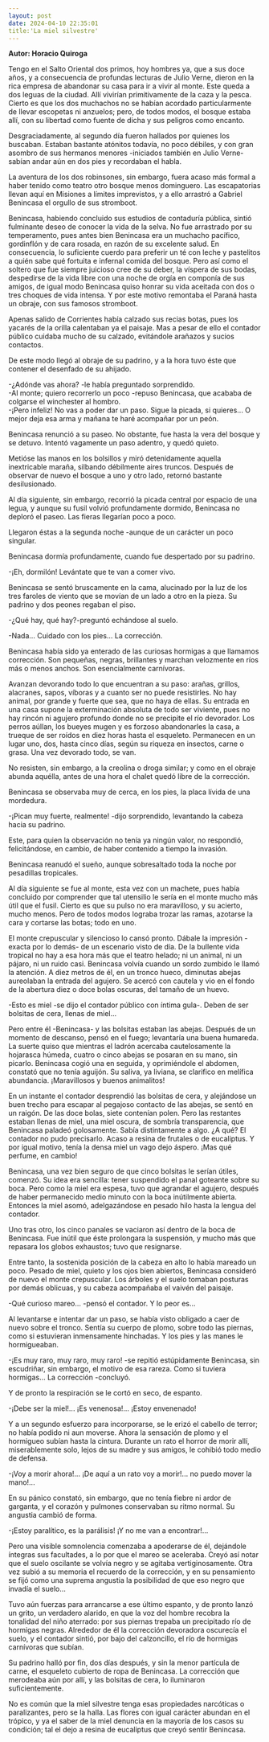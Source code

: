 ```yaml
---
layout: post
date: 2024-04-10 22:35:01
title:'La miel silvestre'
---
```


**Autor: Horacio Quiroga**

Tengo en el Salto Oriental dos primos, hoy hombres ya, que a sus doce
años, y a consecuencia de profundas lecturas de Julio Verne, dieron en
la rica empresa de abandonar su casa para ir a vivir al monte. Este
queda a dos leguas de la ciudad. Allí vivirían primitivamente de la
caza y la pesca. Cierto es que los dos muchachos no se habían acordado
particularmente de llevar escopetas ni anzuelos; pero, de todos modos,
el bosque estaba allí, con su libertad como fuente de dicha y sus
peligros como encanto.

Desgraciadamente, al segundo día fueron hallados por quienes los
buscaban. Estaban bastante atónitos todavía, no poco débiles, y con
gran asombro de sus hermanos menores -iniciados también en Julio Verne-
sabían andar aún en dos pies y recordaban el habla.

La aventura de los dos robinsones, sin embargo, fuera acaso más formal
a haber tenido como teatro otro bosque menos dominguero. Las
escapatorias llevan aquí en Misiones a límites imprevistos, y a ello
arrastró a Gabriel Benincasa el orgullo de sus stromboot.

Benincasa, habiendo concluido sus estudios de contaduría pública,
sintió fulminante deseo de conocer la vida de la selva. No fue
arrastrado por su temperamento, pues antes bien Benincasa era un
muchacho pacífico, gordinflón y de cara rosada, en razón de su
excelente salud. En consecuencia, lo suficiente cuerdo para preferir un
té con leche y pastelitos a quién sabe qué fortuita e infernal comida
del bosque. Pero así como el soltero que fue siempre juicioso cree de
su deber, la víspera de sus bodas, despedirse de la vida libre con una
noche de orgía en componía de sus amigos, de igual modo Benincasa quiso
honrar su vida aceitada con dos o tres choques de vida intensa. Y por
este motivo remontaba el Paraná hasta un obraje, con sus famosos
stromboot.

Apenas salido de Corrientes había calzado sus recias botas, pues los
yacarés de la orilla calentaban ya el paisaje. Mas a pesar de ello el
contador público cuidaba mucho de su calzado, evitándole arañazos y
sucios contactos.

De este modo llegó al obraje de su padrino, y a la hora tuvo éste que
contener el desenfado de su ahijado.

-¿Adónde vas ahora? -le había preguntado sorprendido.  
-Al monte; quiero recorrerlo un poco -repuso Benincasa, que acababa de
colgarse el winchester al hombro.  
-¡Pero infeliz! No vas a poder dar un paso. Sigue la picada, si
quieres... O mejor deja esa arma y mañana te haré acompañar por un
peón.

Benincasa renunció a su paseo. No obstante, fue hasta la vera del
bosque y se detuvo. Intentó vagamente un paso adentro, y quedó quieto.

Metióse las manos en los bolsillos y miró detenidamente aquella
inextricable maraña, silbando débilmente aires truncos. Después de
observar de nuevo el bosque a uno y otro lado, retornó bastante
desilusionado.

Al día siguiente, sin embargo, recorrió la picada central por espacio
de una legua, y aunque su fusil volvió profundamente dormido, Benincasa
no deploró el paseo. Las fieras llegarían poco a poco.

Llegaron éstas a la segunda noche -aunque de un carácter un poco
singular.

Benincasa dormía profundamente, cuando fue despertado por su padrino.

-¡Eh, dormilón! Levántate que te van a comer vivo.

Benincasa se sentó bruscamente en la cama, alucinado por la luz de los
tres faroles de viento que se movían de un lado a otro en la pieza. Su
padrino y dos peones regaban el piso.

-¿Qué hay, qué hay?-preguntó echándose al suelo.

-Nada... Cuidado con los pies... La corrección.

Benincasa había sido ya enterado de las curiosas hormigas a que
llamamos corrección. Son pequeñas, negras, brillantes y marchan
velozmente en ríos más o menos anchos. Son esencialmente carnívoras.

Avanzan devorando todo lo que encuentran a su paso: arañas, grillos,
alacranes, sapos, víboras y a cuanto ser no puede resistirles. No hay
animal, por grande y fuerte que sea, que no haya de ellas. Su entrada
en una casa supone la exterminación absoluta de todo ser viviente, pues
no hay rincón ni agujero profundo donde no se precipite el río
devorador. Los perros aúllan, los bueyes mugen y es forzoso
abandonarles la casa, a trueque de ser roídos en diez horas hasta el
esqueleto. Permanecen en un lugar uno, dos, hasta cinco días, según su
riqueza en insectos, carne o grasa. Una vez devorado todo, se van.

No resisten, sin embargo, a la creolina o droga similar; y como en el
obraje abunda aquélla, antes de una hora el chalet quedó libre de la
corrección.

Benincasa se observaba muy de cerca, en los pies, la placa lívida de
una mordedura.

-¡Pican muy fuerte, realmente! -dijo sorprendido, levantando la cabeza
hacia su padrino.

Este, para quien la observación no tenía ya ningún valor, no respondió,
felicitándose, en cambio, de haber contenido a tiempo la invasión.

Benincasa reanudó el sueño, aunque sobresaltado toda la noche por
pesadillas tropicales.

Al día siguiente se fue al monte, esta vez con un machete, pues había
concluido por comprender que tal utensilio le sería en el monte mucho
más útil que el fusil. Cierto es que su pulso no era maravilloso, y su
acierto, mucho menos. Pero de todos modos lograba trozar las ramas,
azotarse la cara y cortarse las botas; todo en uno.

El monte crepuscular y silencioso lo cansó pronto. Dábale la impresión
-exacta por lo demás- de un escenario visto de día. De la bullente vida
tropical no hay a esa hora más que el teatro helado; ni un animal, ni
un pájaro, ni un ruido casi. Benincasa volvía cuando un sordo zumbido
le llamó la atención. A diez metros de él, en un tronco hueco,
diminutas abejas aureolaban la entrada del agujero. Se acercó con
cautela y vio en el fondo de la abertura diez o doce bolas oscuras, del
tamaño de un huevo.

-Esto es miel -se dijo el contador público con íntima gula-. Deben de
ser bolsitas de cera, llenas de miel...

Pero entre él -Benincasa- y las bolsitas estaban las abejas. Después de
un momento de descanso, pensó en el fuego; levantaría una buena
humareda. La suerte quiso que mientras el ladrón acercaba
cautelosamente la hojarasca húmeda, cuatro o cinco abejas se posaran en
su mano, sin picarlo. Benincasa cogió una en seguida, y oprimiéndole el
abdomen, constató que no tenía aguijón. Su saliva, ya liviana, se
clarifico en melífica abundancia. ¡Maravillosos y buenos animalitos!

En un instante el contador desprendió las bolsitas de cera, y
alejándose un buen trecho para escapar al pegajoso contacto de las
abejas, se sentó en un raigón. De las doce bolas, siete contenían
polen. Pero las restantes estaban llenas de miel, una miel oscura, de
sombría transparencia, que Benincasa paladeó golosamente. Sabía
distintamente a algo. ¿A qué? El contador no pudo precisarlo. Acaso a
resina de frutales o de eucaliptus. Y por igual motivo, tenía la densa
miel un vago dejo áspero. ¡Mas qué perfume, en cambio!

Benincasa, una vez bien seguro de que cinco bolsitas le serían útiles,
comenzó. Su idea era sencilla: tener suspendido el panal goteante sobre
su boca. Pero como la miel era espesa, tuvo que agrandar el agujero,
después de haber permanecido medio minuto con la boca inútilmente
abierta. Entonces la miel asomó, adelgazándose en pesado hilo hasta la
lengua del contador.

Uno tras otro, los cinco panales se vaciaron así dentro de la boca de
Benincasa. Fue inútil que éste prolongara la suspensión, y mucho más
que repasara los globos exhaustos; tuvo que resignarse.

Entre tanto, la sostenida posición de la cabeza en alto lo había
mareado un poco. Pesado de miel, quieto y los ojos bien abiertos,
Benincasa consideró de nuevo el monte crepuscular. Los árboles y el
suelo tomaban posturas por demás oblicuas, y su cabeza acompañaba el
vaivén del paisaje.

-Qué curioso mareo... -pensó el contador. Y lo peor es...

Al levantarse e intentar dar un paso, se había visto obligado a caer de
nuevo sobre el tronco. Sentía su cuerpo de plomo, sobre todo las
piernas, como si estuvieran inmensamente hinchadas. Y los pies y las
manes le hormigueaban.

-¡Es muy raro, muy raro, muy raro! -se repitió estúpidamente Benincasa,
sin escudriñar, sin embargo, el motivo de esa rareza. Como si tuviera
hormigas... La corrección -concluyó.

Y de pronto la respiración se le cortó en seco, de espanto.

-¡Debe ser la miel!... ¡Es venenosa!... ¡Estoy envenenado!

Y a un segundo esfuerzo para incorporarse, se le erizó el cabello de
terror; no había podido ni aun moverse. Ahora la sensación de plomo y
el hormigueo subían hasta la cintura. Durante un rato el horror de
morir allí, miserablemente solo, lejos de su madre y sus amigos, le
cohibió todo medio de defensa.

-¡Voy a morir ahora!... ¡De aquí a un rato voy a morir!... no puedo
mover la mano!...

En su pánico constató, sin embargo, que no tenía fiebre ni ardor de
garganta, y el corazón y pulmones conservaban su ritmo normal. Su
angustia cambió de forma.

-¡Estoy paralítico, es la parálisis! ¡Y no me van a encontrar!...

Pero una visible somnolencia comenzaba a apoderarse de él, dejándole
íntegras sus facultades, a lo por que el mareo se aceleraba. Creyó así
notar que el suelo oscilante se volvía negro y se agitaba
vertiginosamente. Otra vez subió a su memoria el recuerdo de la
corrección, y en su pensamiento se fijó como una suprema angustia la
posibilidad de que eso negro que invadía el suelo...

Tuvo aún fuerzas para arrancarse a ese último espanto, y de pronto
lanzó un grito, un verdadero alarido, en que la voz del hombre recobra
la tonalidad del niño aterrado: por sus piernas trepaba un precipitado
río de hormigas negras. Alrededor de él la corrección devoradora
oscurecía el suelo, y el contador sintió, por bajo del calzoncillo, el
río de hormigas carnívoras que subían.

Su padrino halló por fin, dos días después, y sin la menor partícula de
carne, el esqueleto cubierto de ropa de Benincasa. La corrección que
merodeaba aún por allí, y las bolsitas de cera, lo iluminaron
suficientemente.

No es común que la miel silvestre tenga esas propiedades narcóticas o
paralizantes, pero se la halla. Las flores con igual carácter abundan
en el trópico, y ya el saber de la miel denuncia en la mayoría de los
casos su condición; tal el dejo a resina de eucaliptus que creyó sentir
Benincasa.